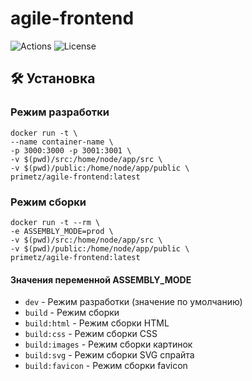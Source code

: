 # agile-frontend

![Actions](https://github.com/primetz/agile-frontend/actions/workflows/main.yml/badge.svg)
![License](https://img.shields.io/github/license/primetz/agile-frontend)

## :hammer_and_wrench: Установка

### Режим разработки
```shell
docker run -t \
--name container-name \
-p 3000:3000 -p 3001:3001 \
-v $(pwd)/src:/home/node/app/src \
-v $(pwd)/public:/home/node/app/public \
primetz/agile-frontend:latest
 ```

### Режим сборки

```shell
docker run -t --rm \
-e ASSEMBLY_MODE=prod \
-v $(pwd)/src:/home/node/app/src \
-v $(pwd)/public:/home/node/app/public \
primetz/agile-frontend:latest
```

#### Значения переменной ASSEMBLY_MODE
* ```dev``` - Режим разработки (значение по умолчанию)
* ```build``` - Режим сборки
* ```build:html``` - Режим сборки HTML
* ```build:css``` - Режим сборки CSS
* ```build:images``` - Режим сборки картинок
* ```build:svg``` - Режим сборки SVG спрайта
* ```build:favicon``` - Режим сборки favicon
